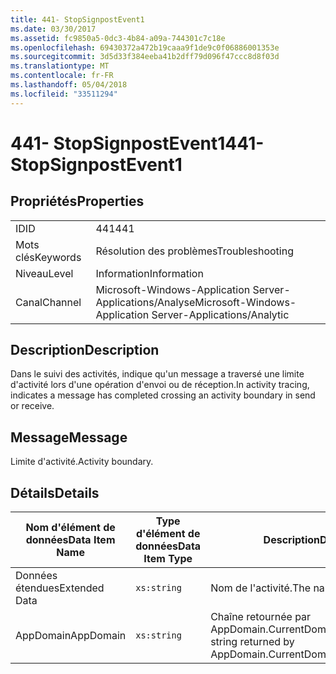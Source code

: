 ```yaml
---
title: 441- StopSignpostEvent1
ms.date: 03/30/2017
ms.assetid: fc9850a5-0dc3-4b84-a09a-744301c7c18e
ms.openlocfilehash: 69430372a472b19caaa9f1de9c0f06886001353e
ms.sourcegitcommit: 3d5d33f384eeba41b2dff79d096f47ccc8d8f03d
ms.translationtype: MT
ms.contentlocale: fr-FR
ms.lasthandoff: 05/04/2018
ms.locfileid: "33511294"
---
```

# <a name="441--stopsignpostevent1"></a><span data-ttu-id="82efc-102">441- StopSignpostEvent1</span><span class="sxs-lookup"><span data-stu-id="82efc-102">441- StopSignpostEvent1</span></span>
## <a name="properties"></a><span data-ttu-id="82efc-103">Propriétés</span><span class="sxs-lookup"><span data-stu-id="82efc-103">Properties</span></span>  
  
|||  
|-|-|  
|<span data-ttu-id="82efc-104">ID</span><span class="sxs-lookup"><span data-stu-id="82efc-104">ID</span></span>|<span data-ttu-id="82efc-105">441</span><span class="sxs-lookup"><span data-stu-id="82efc-105">441</span></span>|  
|<span data-ttu-id="82efc-106">Mots clés</span><span class="sxs-lookup"><span data-stu-id="82efc-106">Keywords</span></span>|<span data-ttu-id="82efc-107">Résolution des problèmes</span><span class="sxs-lookup"><span data-stu-id="82efc-107">Troubleshooting</span></span>|  
|<span data-ttu-id="82efc-108">Niveau</span><span class="sxs-lookup"><span data-stu-id="82efc-108">Level</span></span>|<span data-ttu-id="82efc-109">Information</span><span class="sxs-lookup"><span data-stu-id="82efc-109">Information</span></span>|  
|<span data-ttu-id="82efc-110">Canal</span><span class="sxs-lookup"><span data-stu-id="82efc-110">Channel</span></span>|<span data-ttu-id="82efc-111">Microsoft-Windows-Application Server-Applications/Analyse</span><span class="sxs-lookup"><span data-stu-id="82efc-111">Microsoft-Windows-Application Server-Applications/Analytic</span></span>|  
  
## <a name="description"></a><span data-ttu-id="82efc-112">Description</span><span class="sxs-lookup"><span data-stu-id="82efc-112">Description</span></span>  
 <span data-ttu-id="82efc-113">Dans le suivi des activités, indique qu'un message a traversé une limite d'activité lors d'une opération d'envoi ou de réception.</span><span class="sxs-lookup"><span data-stu-id="82efc-113">In activity tracing, indicates a message has completed crossing an activity boundary in send or receive.</span></span>  
  
## <a name="message"></a><span data-ttu-id="82efc-114">Message</span><span class="sxs-lookup"><span data-stu-id="82efc-114">Message</span></span>  
 <span data-ttu-id="82efc-115">Limite d'activité.</span><span class="sxs-lookup"><span data-stu-id="82efc-115">Activity boundary.</span></span>  
  
## <a name="details"></a><span data-ttu-id="82efc-116">Détails</span><span class="sxs-lookup"><span data-stu-id="82efc-116">Details</span></span>  
  
|<span data-ttu-id="82efc-117">Nom d'élément de données</span><span class="sxs-lookup"><span data-stu-id="82efc-117">Data Item Name</span></span>|<span data-ttu-id="82efc-118">Type d'élément de données</span><span class="sxs-lookup"><span data-stu-id="82efc-118">Data Item Type</span></span>|<span data-ttu-id="82efc-119">Description</span><span class="sxs-lookup"><span data-stu-id="82efc-119">Description</span></span>|  
|--------------------|--------------------|-----------------|  
|<span data-ttu-id="82efc-120">Données étendues</span><span class="sxs-lookup"><span data-stu-id="82efc-120">Extended Data</span></span>|`xs:string`|<span data-ttu-id="82efc-121">Nom de l'activité.</span><span class="sxs-lookup"><span data-stu-id="82efc-121">The name of the activity.</span></span>|  
|<span data-ttu-id="82efc-122">AppDomain</span><span class="sxs-lookup"><span data-stu-id="82efc-122">AppDomain</span></span>|`xs:string`|<span data-ttu-id="82efc-123">Chaîne retournée par AppDomain.CurrentDomain.FriendlyName.</span><span class="sxs-lookup"><span data-stu-id="82efc-123">The string returned by AppDomain.CurrentDomain.FriendlyName.</span></span>|
